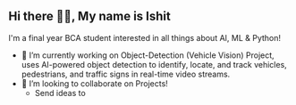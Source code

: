 ## Hi there 👋🏻, My name is Ishit
 I'm a final year BCA student interested in all things about AI, ML & Python!
 - 🔭 I’m currently working on Object-Detection (Vehicle Vision) Project, uses AI-powered object detection to identify, locate, and track vehicles, pedestrians, and traffic signs in real-time video streams.
 - 👯 I’m looking to collaborate on Projects!
   - Send ideas to 
<!--
**Ishit02/ishit02** is a ✨ _special_ ✨ repository because its `README.md` (this file) appears on your GitHub profile.

Here are some ideas to get you started:


- 🌱 I’m currently learning ...

- 🤔 I’m looking for help with ...
- 💬 Ask me about ...
- 📫 How to reach me: ...
- 😄 Pronouns: ...
- ⚡ Fun fact: ...
-->
